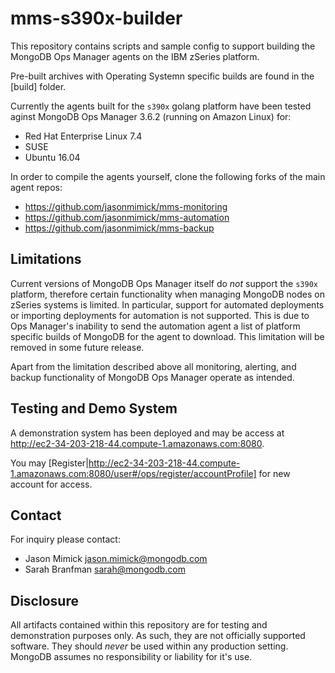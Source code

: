 mms-s390x-builder
=================

This repository contains scripts and sample config to support 
building the MongoDB Ops Manager agents on the IBM zSeries platform.

Pre-built archives with Operating Systemn specific builds are found in the
[build] folder.

Currently the agents built for the `s390x` golang platform 
have been tested aginst MongoDB Ops Manager 3.6.2 
(running on Amazon Linux) for:
* Red Hat Enterprise Linux 7.4
* SUSE 
* Ubuntu 16.04

In order to compile the agents yourself, clone the following forks
of the main agent repos:
* https://github.com/jasonmimick/mms-monitoring
* https://github.com/jasonmimick/mms-automation
* https://github.com/jasonmimick/mms-backup

Limitations
-----------
Current versions of MongoDB Ops Manager itself do _not_ support
the `s390x` platform, therefore certain functionality when managing
MongoDB nodes on zSeries systems is limited. In particular, support
for automated deployments or importing deployments for automation
is not supported. This is due to Ops Manager's inability to send the
automation agent a list of platform specific builds of MongoDB for the
agent to download. This limitation will be removed in some future release.

Apart from the limitation described above all monitoring, alerting, and
backup functionality of MongoDB Ops Manager operate as intended.

Testing and Demo System
-----------------------

A demonstration system has been deployed and may be access at
http://ec2-34-203-218-44.compute-1.amazonaws.com:8080.

You may [Register|http://ec2-34-203-218-44.compute-1.amazonaws.com:8080/user#/ops/register/accountProfile] for new account for access.

Contact
-------

For inquiry please contact:
* Jason Mimick <jason.mimick@mongodb.com>
* Sarah Branfman <sarah@mongodb.com>

Disclosure
----------

All artifacts contained within this repository are for 
testing and demonstration purposes only. As such, they are not
officially supported software. They should _never_ be used within any
production setting. MongoDB assumes no responsibility or liability for 
it's use.
 



